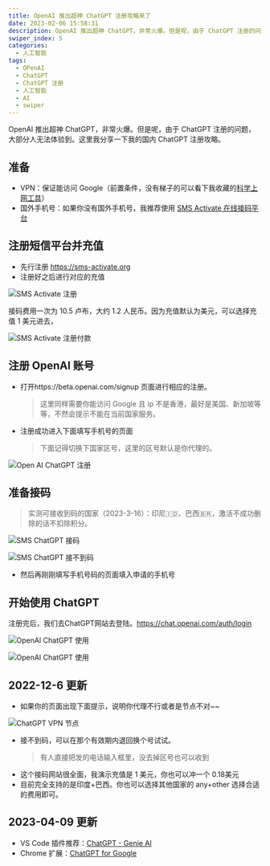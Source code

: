 ```yaml
---
title: OpenAI 推出超神 ChatGPT 注册攻略来了
date: 2023-02-06 15:58:31
description: OpenAI 推出超神 ChatGPT，非常火爆。但是呢，由于 ChatGPT 注册的问题，大部分人无法体验到。这里我分享一下我的国内 ChatGPT 注册攻略。
swiper_index: 5
categories:
  - 人工智能
tags:
  - OPenAI
  - ChatGPT
  - ChatGPT 注册
  - 人工智能
  - AI
  - swiper
---
```


<ins class="adsbygoogle" style="display:block; text-align:center;"  data-ad-layout="in-article" data-ad-format="fluid" data-ad-client="ca-pub-7962287588031867" data-ad-slot="2542544532"></ins><script> (adsbygoogle = window.adsbygoogle || []).push({});</script>


OpenAI 推出超神 ChatGPT，非常火爆。但是呢，由于 ChatGPT 注册的问题，大部分人无法体验到。这里我分享一下我的国内 ChatGPT 注册攻略。

## 准备

- VPN：保证能访问 Google（前置条件，没有梯子的可以看下我收藏的[科学上网工具](https://youngjuning.js.org/vpn/)）
- 国外手机号：如果你没有国外手机号，我推荐使用 [SMS Activate 在线接码平台](https://sms-activate.org)

## 注册短信平台并充值

- 先行注册 <https://sms-activate.org>
- 注册好之后进行对应的充值

![SMS Activate 注册](https://p1-juejin.byteimg.com/tos-cn-i-k3u1fbpfcp/8acaf6d767714b1d82122cd3206f4ba7~tplv-k3u1fbpfcp-watermark.image?)

接码费用一次为 10.5 卢布，大约 1.2 人民币。因为充值默认为美元，可以选择充值 1 美元进去，

![SMS Activate 注册付款](https://p3-juejin.byteimg.com/tos-cn-i-k3u1fbpfcp/5c507b1564d1442d8dfab0ebc8d481e1~tplv-k3u1fbpfcp-watermark.image?)

## 注册 OpenAI 账号

- 打开https://beta.openai.com/signup 页面进行相应的注册。
  > 这里同样需要你能访问 Google 且 ip 不是香港，最好是美国、新加坡等等，不然会提示不能在当前国家服务。
- 注册成功进入下面填写手机号的页面
  > 下面记得切换下国家区号，这里的区号默认是你代理的。

![Open AI ChatGPT 注册](https://p6-juejin.byteimg.com/tos-cn-i-k3u1fbpfcp/d50d22c04df0430aa0b2afca70a55beb~tplv-k3u1fbpfcp-watermark.image?)

## 准备接码

> 实测可接收到码的国家（2023-3-16）：印尼🇮🇩、巴西🇧🇷，激活不成功删除的话不扣除积分。

![SMS ChatGPT 接码](https://p9-juejin.byteimg.com/tos-cn-i-k3u1fbpfcp/79235be8d7104175a6dda1cc63f46937~tplv-k3u1fbpfcp-watermark.image?)

![SMS ChatGPT 接不到码](https://p1-juejin.byteimg.com/tos-cn-i-k3u1fbpfcp/c2e4434858ab4cbaaa9e1d8249305547~tplv-k3u1fbpfcp-watermark.image?)

- 然后再刚刚填写手机号码的页面填入申请的手机号

## 开始使用 ChatGPT

注册完后，我们去ChatGPT网站去登陆。https://chat.openai.com/auth/login

![OpenAI ChatGPT 使用](https://p1-juejin.byteimg.com/tos-cn-i-k3u1fbpfcp/3e474b55d15d4b8ea3c56e7deb5ce8f9~tplv-k3u1fbpfcp-watermark.image?)

![OpenAI ChatGPT 使用](https://p9-juejin.byteimg.com/tos-cn-i-k3u1fbpfcp/bf36cc1afc9b45539f543211739c9f83~tplv-k3u1fbpfcp-watermark.image?)

## 2022-12-6 更新

- 如果你的页面出现下面提示，说明你代理不行或者是节点不对~~

![ChatGPT VPN 节点](https://p6-juejin.byteimg.com/tos-cn-i-k3u1fbpfcp/bc290c2a7abf4c9faee9a392819d16e4~tplv-k3u1fbpfcp-watermark.image?)

- 接不到码，可以在那个有效期内退回换个号试试。
  > 有人直接把发的电话输入框里，没去掉区号也可以收到
- 这个接码网站很全面，我演示充值是 1 美元，你也可以冲一个 0.18美元
- 目前完全支持的是印度+巴西。你也可以选择其他国家的 any+other 选择合适的费用即可。

## 2023-04-09 更新

- VS Code 插件推荐：[ChatGPT - Genie AI](https://marketplace.visualstudio.com/items?itemName=genieai.chatgpt-vscode)
- Chrome 扩展：[ChatGPT for Google](https://chrome.google.com/webstore/detail/chatgpt-for-google/jgjaeacdkonaoafenlfkkkmbaopkbilf/related?hl=zh-CN)

